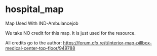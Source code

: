 # hospital_map
Map Used With IND-Ambulancejob

We take NO credit for this map. It is just used for the resource.

All credits go to the author: https://forum.cfx.re/t/interior-map-pillbox-medical-center-top-floor/949788